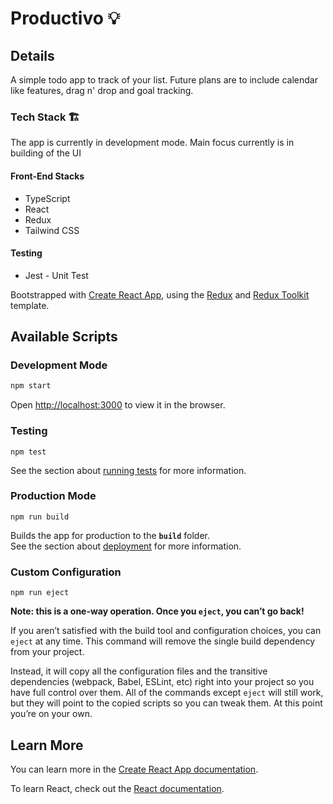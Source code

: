 # **Productivo 💡**

## **Details**
A simple todo app to track of your list. Future plans are to include calendar like features, drag n' drop and goal tracking.

### **Tech Stack 🏗**
The app is currently in development mode. Main focus currently is in building of the UI

#### **Front-End Stacks**
- TypeScript
- React
- Redux
- Tailwind CSS

#### **Testing**
- Jest - Unit Test

Bootstrapped with [Create React App](https://github.com/facebook/create-react-app), using the [Redux](https://redux.js.org/) and [Redux Toolkit](https://redux-toolkit.js.org/) template.

## **Available Scripts**

### **Development Mode**
```sh
npm start
```
Open [http://localhost:3000](http://localhost:3000) to view it in the browser.

### **Testing**
```
npm test
```
See the section about [running tests](https://facebook.github.io/create-react-app/docs/running-tests) for more information.

### **Production Mode**
```
npm run build
```

Builds the app for production to the **`build`** folder.<br />
See the section about [deployment](https://facebook.github.io/create-react-app/docs/deployment) for more information.

### **Custom Configuration**
```
npm run eject
```

**Note: this is a one-way operation. Once you `eject`, you can’t go back!**

If you aren’t satisfied with the build tool and configuration choices, you can `eject` at any time. This command will remove the single build dependency from your project.

Instead, it will copy all the configuration files and the transitive dependencies (webpack, Babel, ESLint, etc) right into your project so you have full control over them. All of the commands except `eject` will still work, but they will point to the copied scripts so you can tweak them. At this point you’re on your own.

## Learn More

You can learn more in the [Create React App documentation](https://facebook.github.io/create-react-app/docs/getting-started).

To learn React, check out the [React documentation](https://reactjs.org/).
